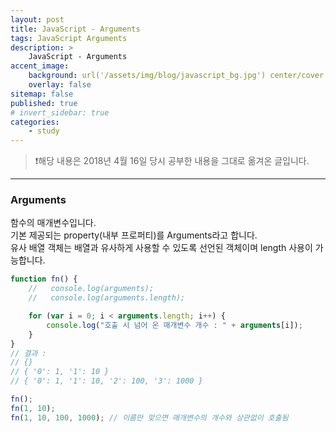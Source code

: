 ```yaml
---
layout: post
title: JavaScript - Arguments
tags: JavaScript Arguments
description: >
    JavaScript - Arguments
accent_image:
    background: url('/assets/img/blog/javascript_bg.jpg') center/cover
    overlay: false
sitemap: false
published: true
# invert_sidebar: true
categories:
    - study
---
```


> ❗️해당 내용은 2018년 4월 16일 당시 공부한 내용을 그대로 옮겨온 글입니다.

---

### Arguments

함수의 매개변수입니다. <br>
기본 제공되는 property(내부 프로퍼티)를 Arguments라고 합니다.<br>
유사 배열 객체는 배열과 유사하게 사용할 수 있도록 선언된 객체이며 length 사용이 가능합니다.<br>

```javascript
function fn() {
    //   console.log(arguments);
    //   console.log(arguments.length);

    for (var i = 0; i < arguments.length; i++) {
        console.log("호출 시 넘어 온 매개변수 개수 : " + arguments[i]);
    }
}
// 결과 :
// {}
// { '0': 1, '1': 10 }
// { '0': 1, '1': 10, '2': 100, '3': 1000 }

fn();
fn(1, 10);
fn(1, 10, 100, 1000); // 이름만 맞으면 매개변수의 개수와 상관없이 호출됨
```
